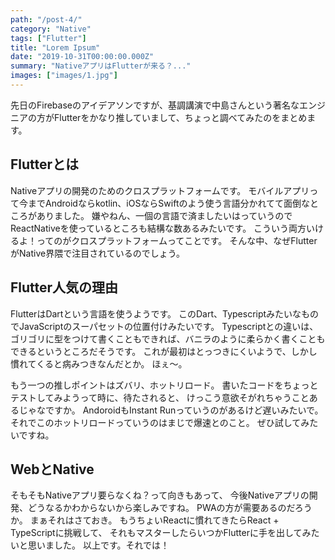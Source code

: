 ```yaml
---
path: "/post-4/"
category: "Native"
tags: ["Flutter"]
title: "Lorem Ipsum"
date: "2019-10-31T00:00:00.000Z"
summary: "NativeアプリはFlutterが来る？..."
images: ["images/1.jpg"]
---
```


先日のFirebaseのアイデアソンですが、基調講演で中島さんという著名なエンジニアの方がFlutterをかなり推していまして、ちょっと調べてみたのをまとめます。

## Flutterとは

Nativeアプリの開発のためのクロスプラットフォームです。
モバイルアプリって今までAndroidならkotlin、iOSならSwiftのよう使う言語分かれてて面倒なところがありました。
嫌やねん、一個の言語で済ましたいはっていうのでReactNativeを使っているところも結構な数あるみたいです。
こういう両方いけるよ！ってのがクロスプラットフォームってことです。
そんな中、なぜFlutterがNative界隈で注目されているのでしょう。

## Flutter人気の理由

FlutterはDartという言語を使うようです。
このDart、TypescriptみたいなものでJavaScriptのスーパセットの位置付けみたいです。
Typescriptとの違いは、ゴリゴリに型をつけて書くこともできれば、バニラのように柔らかく書くこともできるというところだそうです。
これが最初はとっつきにくいようで、しかし慣れてくると病みつきなんだとか。
ほぇ〜。

もう一つの推しポイントはズバリ、ホットリロード。
書いたコードをちょっとテストしてみようって時に、待たされると、
けっこう意欲そがれちゃうことあるじゃなですか。
AndoroidもInstant Runっていうのがあるけど遅いみたいで。
それでこのホットリロードっていうのはまじで爆速とのこと。
ぜひ試してみたいですね。

## WebとNative

そもそもNativeアプリ要らなくね？って向きもあって、
今後Nativeアプリの開発、どうなるかわからないから楽しみですね。
PWAの方が需要あるのだろうか。
まぁそれはさておき。
もうちょいReactに慣れてきたらReact + TypeScriptに挑戦して、
それもマスターしたらいつかFlutterに手を出してみたいと思いました。
以上です。それでは！
